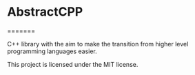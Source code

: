 # AbstractCPP
=======

C++ library with the aim to make the transition from higher level programming languages easier.

This project is licensed under the MIT license.